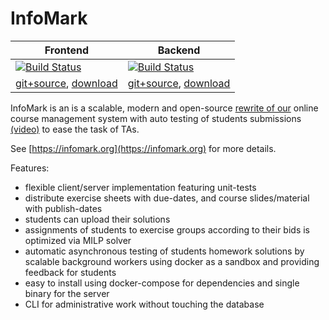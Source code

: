 
# InfoMark

|Frontend|Backend|
|----|----|
|[![Build Status](https://ci.patwie.com/api/badges/infomark-org/infomark-ui/status.svg)](http://ci.patwie.com/infomark-org/infomark-ui)|[![Build Status](https://ci.patwie.com/api/badges/infomark-org/infomark-backend/status.svg)](http://ci.patwie.com/infomark-org/infomark-backend)|
| [git+source](https://github.com/infomark-org/infomark-ui), [download](https://github.com/infomark-org/infomark-ui/releases/latest) | [git+source](https://github.com/infomark-org/infomark-backend), [download](https://github.com/infomark-org/infomark-ui/releases/latest)|


InfoMark is an is a scalable, modern and open-source [rewrite of our](https://github.com/infomark-org/InfoMark-deprecated) online course management system with auto testing of students submissions [(video)](https://www.youtube.com/watch?v=ifyUssK6PJ4) to ease the task of TAs.


See [https://infomark.org](https://infomark.org) for more details.

Features:
- flexible client/server implementation featuring unit-tests
- distribute exercise sheets with due-dates, and course slides/material with publish-dates
- students can upload their solutions
- assignments of students to exercise groups according to their bids is optimized via MILP solver
- automatic asynchronous testing of students homework solutions by scalable background workers using docker as a sandbox and providing feedback for students
- easy to install using docker-compose for dependencies and single binary for the server
- CLI for administrative work without touching the database

